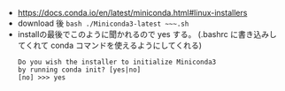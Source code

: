 - https://docs.conda.io/en/latest/miniconda.html#linux-installers
- download 後 `bash ./Miniconda3-latest ~~~.sh` 
- installの最後でこのように聞かれるので yes する。 (.bashrc に書き込みしてくれて conda コマンドを使えるようにしてくれる) 
    ```
    Do you wish the installer to initialize Miniconda3
    by running conda init? [yes|no]
    [no] >>> yes
    ``` 
